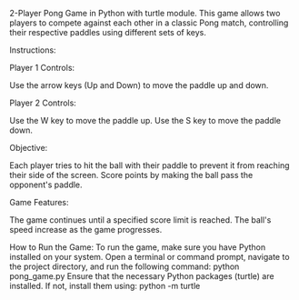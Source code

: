 2-Player Pong Game in Python with turtle module.
This game allows two players to compete against each other in a classic Pong match, 
controlling their respective paddles using different sets of keys.

Instructions:

Player 1 Controls:

Use the arrow keys (Up and Down) to move the paddle up and down.

Player 2 Controls:

Use the W key to move the paddle up.
Use the S key to move the paddle down.

Objective:

Each player tries to hit the ball with their paddle to prevent it from reaching their side of the screen.
Score points by making the ball pass the opponent's paddle.

Game Features:

The game continues until a specified score limit is reached.
The ball's speed increase as the game progresses.

How to Run the Game:
To run the game, make sure you have Python installed on your system. Open a terminal or command prompt, navigate to the project directory, and run the following command:
python pong_game.py
Ensure that the necessary Python packages (turtle) are installed. If not, install them using:
python -m turtle
